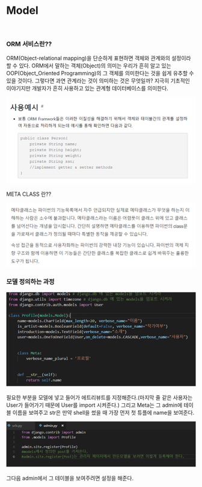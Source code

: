 # Model

<br/>

### ORM 서비스란??

ORM(Object-relational mapping)을 단순하게 표현하면 객체와 관계와의 설정이라 할 수 있다. ORM에서 말하는 객체(Object)의 의미는 우리가 흔히 알고 있는 OOP(Object_Oriented Programming)의 그 객체를 의미한다는 것을 쉽게 유추할 수 있을 것이다. 그렇다면 과연 관계라는 것이 의미하는 것은 무엇일까? 지극히 기초적인 이야기지만 개발자가 흔히 사용하고 있는 관계형 데이터베이스를 의미한다.

![template1](./img/noname03.png)

META CLASS 란??

![template1](./img/noname04.png)


### 모델 정의하는 과정

![template1](./img/noname01.png)

필요한 부분을 모델에 넣고 들어가 에트리뷰트를 지정해준다.(마지막 줄 같은 사용자는 User가 들어가기 때문에 User를 import 시켜준다.) 그리고 Meta는 그 admin에 테이블 이름을 보여주고 str은 만약 shell을 썼을 때 가장 먼저 첫 튜플에 name을 보여준다.


![template1](./img/noname02.png)

그다음 admin에서 그 테이블을 보여주려면 설정을 해준다.
